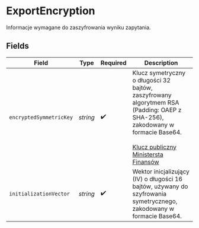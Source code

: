 # ExportEncryption

Informacje wymagane do zaszyfrowania wyniku zapytania.


## Fields

| Field                                                                                                                                                                                                                        | Type                                                                                                                                                                                                                         | Required                                                                                                                                                                                                                     | Description                                                                                                                                                                                                                  |
| ---------------------------------------------------------------------------------------------------------------------------------------------------------------------------------------------------------------------------- | ---------------------------------------------------------------------------------------------------------------------------------------------------------------------------------------------------------------------------- | ---------------------------------------------------------------------------------------------------------------------------------------------------------------------------------------------------------------------------- | ---------------------------------------------------------------------------------------------------------------------------------------------------------------------------------------------------------------------------- |
| `encryptedSymmetricKey`                                                                                                                                                                                                      | *string*                                                                                                                                                                                                                     | :heavy_check_mark:                                                                                                                                                                                                           | Klucz symetryczny o długości 32 bajtów, zaszyfrowany algorytmem RSA (Padding: OAEP z SHA-256), zakodowany w formacie Base64.<br/><br/>[Klucz publiczny Ministersta Finansów](/docs/v2/index.html#tag/Certyfikaty-klucza-publicznego) |
| `initializationVector`                                                                                                                                                                                                       | *string*                                                                                                                                                                                                                     | :heavy_check_mark:                                                                                                                                                                                                           | Wektor inicjalizujący (IV) o długości 16 bajtów, używany do szyfrowania symetrycznego, zakodowany w formacie Base64.                                                                                                         |